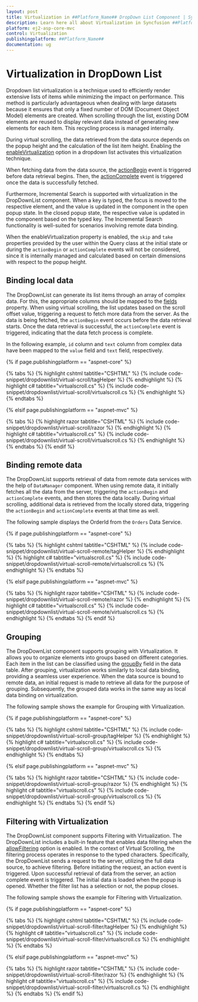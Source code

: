 ```yaml
---
layout: post
title: Virtualization in ##Platform_Name## DropDown List Component | Syncfusion
description: Learn here all about Virtualization in Syncfusion ##Platform_Name## Drop Down List component of Syncfusion Essential JS 2 and more.
platform: ej2-asp-core-mvc
control: Virtualization
publishingplatform: ##Platform_Name##
documentation: ug
---
```



# Virtualization in DropDown List

Dropdown list virtualization is a technique used to efficiently render extensive lists of items while minimizing the impact on performance. This method is particularly advantageous when dealing with large datasets because it ensures that only a fixed number of DOM (Document Object Model) elements are created. When scrolling through the list, existing DOM elements are reused to display relevant data instead of generating new elements for each item. This recycling process is managed internally.
 
During virtual scrolling, the data retrieved from the data source depends on the popup height and the calculation of the list item height. Enabling the [enableVirtualization](https://help.syncfusion.com/cr/aspnetcore-js2/syncfusion.ej2.dropdowns.dropdownlist.html#Syncfusion_EJ2_DropDowns_DropDownList_EnableVirtualization) option in a dropdown list activates this virtualization technique.
 
When fetching data from the data source, the [actionBegin](https://help.syncfusion.com/cr/aspnetcore-js2/syncfusion.ej2.dropdowns.dropdownlist.html#Syncfusion_EJ2_DropDowns_DropDownList_ActionBegin) event is triggered before data retrieval begins. Then, the [actionComplete](https://help.syncfusion.com/cr/aspnetcore-js2/syncfusion.ej2.dropdowns.dropdownlist.html#Syncfusion_EJ2_DropDowns_DropDownList_ActionComplete) event is triggered once the data is successfully fetched.

Furthermore, Incremental Search is supported with virtualization in the DropDownList component. When a key is typed, the focus is moved to the respective element, and the value is updated in the component in the open popup state. In the closed popup state, the respective value is updated in the component based on the typed key. The Incremental Search functionality is well-suited for scenarios involving remote data binding.

When the enableVirtualization property is enabled, the `skip` and `take` properties provided by the user within the Query class at the initial state or during the `actionBegin` or `actionComplete` events will not be considered, since it is internally managed and calculated based on certain dimensions with respect to the popup height.

## Binding local data

The DropDownList can generate its list items through an array of complex data. For this, the appropriate columns should be mapped to the [fields](https://help.syncfusion.com/cr/cref_files/aspnetcore-js2/Syncfusion.EJ2~Syncfusion.EJ2.DropDowns.DropDownList~fields.html) property. When using virtual scrolling, the list updates based on the scroll offset value, triggering a request to fetch more data from the server. As the data is being fetched, the `actionBegin` event occurs before the data retrieval starts. Once the data retrieval is successful, the `actionComplete` event is triggered, indicating that the data fetch process is complete.

In the following example, `id` column and `text` column from complex data have been mapped to the `value` field and `text` field, respectively.

{% if page.publishingplatform == "aspnet-core" %}

{% tabs %}
{% highlight cshtml tabtitle="CSHTML" %}
{% include code-snippet/dropdownlist/virtual-scroll/tagHelper %}
{% endhighlight %}
{% highlight c# tabtitle="virtualscroll.cs" %}
{% include code-snippet/dropdownlist/virtual-scroll/virtualscroll.cs %}
{% endhighlight %}
{% endtabs %} 

{% elsif page.publishingplatform == "aspnet-mvc" %}

{% tabs %}
{% highlight razor tabtitle="CSHTML" %}
{% include code-snippet/dropdownlist/virtual-scroll/razor %}
{% endhighlight %} 
{% highlight c# tabtitle="virtualscroll.cs" %}
{% include code-snippet/dropdownlist/virtual-scroll/virtualscroll.cs %}
{% endhighlight %}
{% endtabs %}
{% endif %}

## Binding remote data

The DropDownList supports retrieval of data from remote data services with the help of `DataManager` component. When using remote data, it initially fetches all the data from the server, triggering the `actionBegin` and `actionComplete` events, and then stores the data locally. During virtual scrolling, additional data is retrieved from the locally stored data, triggering the `actionBegin` and `actionComplete` events at that time as well.

The following sample displays the OrderId from the `Orders` Data Service.

{% if page.publishingplatform == "aspnet-core" %}

{% tabs %}
{% highlight cshtml tabtitle="CSHTML" %}
{% include code-snippet/dropdownlist/virtual-scroll-remote/tagHelper %}
{% endhighlight %}
{% highlight c# tabtitle="virtualscroll.cs" %}
{% include code-snippet/dropdownlist/virtual-scroll-remote/virtualscroll.cs %}
{% endhighlight %}
{% endtabs %} 

{% elsif page.publishingplatform == "aspnet-mvc" %}

{% tabs %}
{% highlight razor tabtitle="CSHTML" %}
{% include code-snippet/dropdownlist/virtual-scroll-remote/razor %}
{% endhighlight %} 
{% highlight c# tabtitle="virtualscroll.cs" %}
{% include code-snippet/dropdownlist/virtual-scroll-remote/virtualscroll.cs %}
{% endhighlight %}
{% endtabs %}
{% endif %}

## Grouping

The DropDownList component supports grouping with Virtualization. It allows you to organize elements into groups based on different categories. Each item in the list can be classified using the [groupBy](https://help.syncfusion.com/cr/cref_files/aspnetcore-js2/Syncfusion.EJ2~Syncfusion.EJ2.DropDowns.DropDownListFieldSettings~GroupBy.html) field in the data table. After grouping, virtualization works similarly to local data binding, providing a seamless user experience. When the data source is bound to remote data, an initial request is made to retrieve all data for the purpose of grouping. Subsequently, the grouped data works in the same way as local data binding on virtualization. 

The following sample shows the example for Grouping with Virtualization.

{% if page.publishingplatform == "aspnet-core" %}

{% tabs %}
{% highlight cshtml tabtitle="CSHTML" %}
{% include code-snippet/dropdownlist/virtual-scroll-group/tagHelper %}
{% endhighlight %}
{% highlight c# tabtitle="virtualscroll.cs" %}
{% include code-snippet/dropdownlist/virtual-scroll-group/virtualscroll.cs %}
{% endhighlight %}
{% endtabs %} 

{% elsif page.publishingplatform == "aspnet-mvc" %}

{% tabs %}
{% highlight razor tabtitle="CSHTML" %}
{% include code-snippet/dropdownlist/virtual-scroll-group/razor %}
{% endhighlight %} 
{% highlight c# tabtitle="virtualscroll.cs" %}
{% include code-snippet/dropdownlist/virtual-scroll-group/virtualscroll.cs %}
{% endhighlight %}
{% endtabs %}
{% endif %}

## Filtering with Virtualization

The DropDownList component supports Filtering with Virtualization. The DropDownList includes a built-in feature that enables data filtering when the [allowFiltering](https://help.syncfusion.com/cr/cref_files/aspnetcore-js2/Syncfusion.EJ2~Syncfusion.EJ2.DropDowns.DropDownListBuilder~AllowFiltering.html) option is enabled. In the context of Virtual Scrolling, the filtering process operates in response to the typed characters. Specifically, the DropDownList sends a request to the server, utilizing the full data source, to achieve filtering. Before initiating the request, an action event is triggered. Upon successful retrieval of data from the server, an action complete event is triggered. The initial data is loaded when the popup is opened. Whether the filter list has a selection or not, the popup closes.

The following sample shows the example for Filtering with Virtualization.

{% if page.publishingplatform == "aspnet-core" %}

{% tabs %}
{% highlight cshtml tabtitle="CSHTML" %}
{% include code-snippet/dropdownlist/virtual-scroll-filter/tagHelper %}
{% endhighlight %}
{% highlight c# tabtitle="virtualscroll.cs" %}
{% include code-snippet/dropdownlist/virtual-scroll-filter/virtualscroll.cs %}
{% endhighlight %}
{% endtabs %} 

{% elsif page.publishingplatform == "aspnet-mvc" %}

{% tabs %}
{% highlight razor tabtitle="CSHTML" %}
{% include code-snippet/dropdownlist/virtual-scroll-filter/razor %}
{% endhighlight %} 
{% highlight c# tabtitle="virtualscroll.cs" %}
{% include code-snippet/dropdownlist/virtual-scroll-filter/virtualscroll.cs %}
{% endhighlight %}
{% endtabs %}
{% endif %}